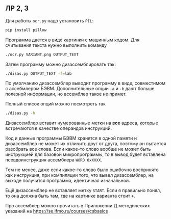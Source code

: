 ## ЛР 2, 3

Для работы `ocr.py` надо установить `PIL`:

```bash
pip install pillow
```

Программа даётся в виде картинки с машинным кодом. Для считывания текста нужно выполнить команду
```bash
./ocr.py VARIANT.png OUTPUT_TEXT
```

Затем программу можно дизассемблировать так:
```bash
./disas.py OUTPUT_TEXT -f=lab
```

По умолчанию дизассемблер выводит программу в виде, совместимом с ассебмлером БЭВМ.
Дополнительные опции `-a` и `-b` дают больше полезной информации, но ассемблер такое не примет.

Полный список опций можно посмотреть так
```bash
./disas.py -h
```

Дизассемблер вставит нумерованные метки на **все** адреса, которые встречаются в качестве операндов
инструкций.

Код и данные программы БЭВМ хранятся в одной памяти и дизассемблер не может их отличить друг от друга,
поэтому он пытается разобрать все слова. Если какое-то слово вообще не может быть инструкцией для
базовой микропрограммы, то в вывод будет вставлена псевдоинструкция ассемблера `WORD 0xXXXX`.

Тем не менее, даже если какое-то слово было ошибочно воспринято как инструкция, при компиляции
того, что вывел дизассемблер, на выходе получится программа, идентичная изначальной.

Ещё дизассемблер не вставляет метку `START`. Если я правильно понял, то она должна быть там, где
на картинке варианта стоит `+`.

Про ассемблер можно прочитать в Приложении Д методических указаний на
https://se.ifmo.ru/courses/csbasics

